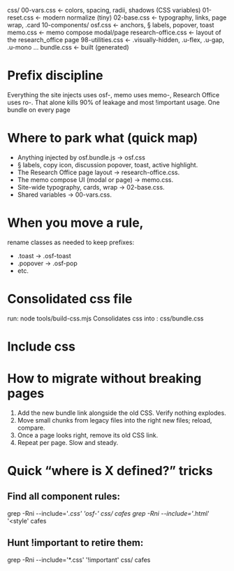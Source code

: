 css/
  00-vars.css              ← colors, spacing, radii, shadows (CSS variables)
  01-reset.css             ← modern normalize (tiny)
  02-base.css              ← typography, links, page wrap, .card
  10-components/
    osf.css                ← anchors, § labels, popover, toast
    memo.css               ← memo compose modal/page
    research-office.css    ← layout of the research_office page
  98-utilities.css         ← .visually-hidden, .u-flex, .u-gap, .u-mono …
  bundle.css               ← built (generated)

# Prefix discipline
Everything the site injects uses osf-, memo uses memo-, Research Office uses ro-.
That alone kills 90% of leakage and most !important usage.
One bundle on every page

# Where to park what (quick map)
- Anything injected by osf.bundle.js → osf.css
- § labels, copy icon, discussion popover, toast, active highlight.
- The Research Office page layout → research-office.css.
- The memo compose UI (modal or page) → memo.css.
- Site-wide typography, cards, wrap → 02-base.css.
- Shared variables → 00-vars.css.

# When you move a rule, 
rename classes as needed to keep prefixes:
- .toast → .osf-toast
- .popover → .osf-pop
- etc.

# Consolidated css file
run: node tools/build-css.mjs
Consolidates css into : css/bundle.css

# Include css
<link rel="stylesheet" href="/css/bundle.css?v=2025-10-04">

# How to migrate without breaking pages

1. Add the new bundle link alongside the old CSS. Verify nothing explodes.
2. Move small chunks from legacy files into the right new files; reload, compare.
3. Once a page looks right, remove its old CSS link.
4. Repeat per page. Slow and steady.

# Quick “where is X defined?” tricks

## Find all component rules:
grep -Rni --include='*.css' 'osf-' css/ cafes
grep -Rni --include='*.html' '<style' cafes


## Hunt !important to retire them:
grep -Rni --include='*.css' '!important' css/ cafes
